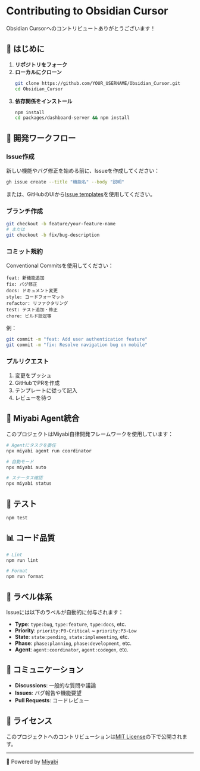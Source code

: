 # Contributing to Obsidian Cursor

Obsidian Cursorへのコントリビュートありがとうございます！

## 🚀 はじめに

1. **リポジトリをフォーク**
2. **ローカルにクローン**
   ```bash
   git clone https://github.com/YOUR_USERNAME/Obsidian_Cursor.git
   cd Obsidian_Cursor
   ```
3. **依存関係をインストール**
   ```bash
   npm install
   cd packages/dashboard-server && npm install
   ```

## 📝 開発ワークフロー

### Issue作成

新しい機能やバグ修正を始める前に、Issueを作成してください：

```bash
gh issue create --title "機能名" --body "説明"
```

または、GitHubのUIから[Issue templates](.github/ISSUE_TEMPLATE/)を使用してください。

### ブランチ作成

```bash
git checkout -b feature/your-feature-name
# または
git checkout -b fix/bug-description
```

### コミット規約

Conventional Commitsを使用してください：

```
feat: 新機能追加
fix: バグ修正
docs: ドキュメント変更
style: コードフォーマット
refactor: リファクタリング
test: テスト追加・修正
chore: ビルド設定等
```

例：
```bash
git commit -m "feat: Add user authentication feature"
git commit -m "fix: Resolve navigation bug on mobile"
```

### プルリクエスト

1. 変更をプッシュ
2. GitHubでPRを作成
3. テンプレートに従って記入
4. レビューを待つ

## 🤖 Miyabi Agent統合

このプロジェクトはMiyabi自律開発フレームワークを使用しています：

```bash
# Agentにタスクを委任
npx miyabi agent run coordinator

# 自動モード
npx miyabi auto

# ステータス確認
npx miyabi status
```

## 🧪 テスト

```bash
npm test
```

## 📊 コード品質

```bash
# Lint
npm run lint

# Format
npm run format
```

## 🎯 ラベル体系

Issueには以下のラベルが自動的に付与されます：

- **Type**: `type:bug`, `type:feature`, `type:docs`, etc.
- **Priority**: `priority:P0-Critical` ~ `priority:P3-Low`
- **State**: `state:pending`, `state:implementing`, etc.
- **Phase**: `phase:planning`, `phase:development`, etc.
- **Agent**: `agent:coordinator`, `agent:codegen`, etc.

## 💬 コミュニケーション

- **Discussions**: 一般的な質問や議論
- **Issues**: バグ報告や機能要望
- **Pull Requests**: コードレビュー

## 📜 ライセンス

このプロジェクトへのコントリビューションは[MIT License](LICENSE)の下で公開されます。

---

🤖 Powered by [Miyabi](https://github.com/miyabi-org/miyabi)

